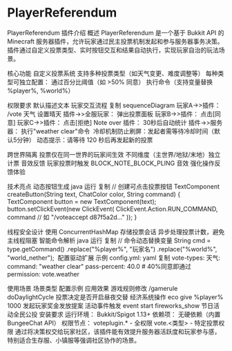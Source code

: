 # PlayerReferendum
PlayerReferendum 插件介绍
概述
PlayerReferendum 是一个基于 Bukkit API 的 Minecraft 服务器插件，允许玩家通过民主投票机制发起和参与服务器事务决策。插件通过自定义投票类型、实时按钮交互和结果自动执行，实现玩家自治的玩法场景。

核心功能
​自定义投票系统​
支持多种投票类型（如天气变更、难度调整等）
每种类型可独立配置：
通过百分比阈值（如 >50% 同意）
执行命令（支持变量替换 %player%, %world%）

权限要求
默认描述文本
​玩家交互流程​
复制
sequenceDiagram
玩家A->>插件： /vote 天气 设置晴天
插件->>全服玩家： 弹出投票面板
玩家B->>插件： 点击[同意]
玩家C->>插件： 点击[拒绝]
Note over 插件： 30秒后自动统计
插件->>服务器： 执行"weather clear"命令
​
冷却机制​
防止刷屏：发起者需等待冷却时间（默认5分钟）
动态提示：请等待 120 秒后再发起新的投票

​跨世界隔离​
投票仅在同一世界的玩家间生效
不同维度（主世界/地狱/末地）独立计票
​音效反馈​
玩家投票时触发 BLOCK_NOTE_BLOCK_PLING 音效
强化操作反馈体验

技术亮点
​动态按钮生成​
java
运行
复制
// 创建可点击投票按钮
TextComponent createButton(String text, ChatColor color, String command) {
  TextComponent button = new TextComponent(text);
  button.setClickEvent(new ClickEvent(
    ClickEvent.Action.RUN_COMMAND, 
    command // 如 "/voteaccept d87f5a2d..."
  ));
}

​线程安全设计​
使用 ConcurrentHashMap 存储投票会话
异步处理投票计数，避免主线程阻塞
​智能命令解析​
java
运行
复制
// 命令动态替换变量
String cmd = type.getCommand()
  .replace("%player%", "玩家名")
  .replace("%world%", "world_nether");
​
配置驱动扩展​
示例 config.yml:
yaml
复制
vote-types:
  天气:
    command: "weather clear"
    pass-percent: 40.0  # 40%同意即通过
    permission: vote.weather

使用场景
场景类型	配置示例	应用效果
游戏规则修改	/gamerule doDaylightCycle	投票决定是否开启昼夜交替
经济系统操作	eco give %player% 1000	发起玩家奖金发放提案
活动事件触发	event start fireworks_show	节日活动全民公投
安装要求
​运行环境​： Bukkit/Spigot 1.13+
​依赖项​： 无硬依赖（内置 BungeeChat API）
​权限节点​：
voteplugin.* - 全权限
vote.<类型> - 特定投票权限
通过将决策权交给玩家社区，该插件能有效提升服务器活跃度和玩家参与感，特别适合生存服、小镇服等强调社区协作的场景。
